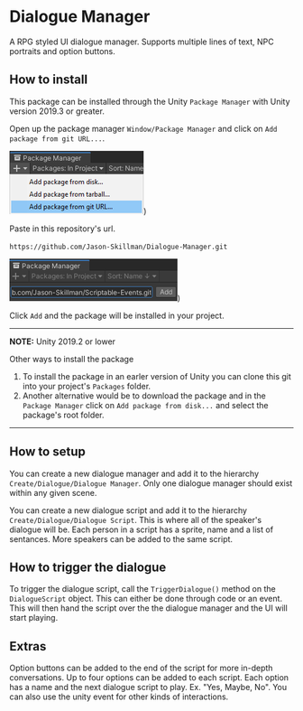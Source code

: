 # Dialogue Manager
A RPG styled UI dialogue manager. Supports multiple lines of text, NPC portraits and option buttons.

## How to install
This package can be installed through the Unity `Package Manager` with Unity version 2019.3 or greater.

Open up the package manager `Window/Package Manager` and click on `Add package from git URL...`.

![unity_package_manager_git_drop_down](Documentation~/images/unity_package_manager_git_drop_down.png))

Paste in this repository's url.

`https://github.com/Jason-Skillman/Dialogue-Manager.git`

![unity_package_manager_git_with_url](Documentation~/images/unity_package_manager_git_with_url.png))

Click `Add` and the package will be installed in your project.

---
**NOTE:** Unity 2019.2 or lower

Other ways to install the package
1. To install the package in an earler version of Unity you can clone this git into your project's `Packages` folder.
1. Another alternative would be to download the package and in the `Package Manager` click on `Add package from disk...` and select the package's root folder.

---

## How to setup
You can create a new dialogue manager and add it to the hierarchy `Create/Dialogue/Dialogue Manager`. Only one dialogue manager should exist within any given scene.

You can create a new dialogue script and add it to the hierarchy `Create/Dialogue/Dialogue Script`. This is where all of the speaker's dialogue will be. Each person in a script has a sprite, name and a list of sentances. More speakers can be added to the same script.

## How to trigger the dialogue

To trigger the dialogue script, call the `TriggerDialogue()` method on the `DialogueScript` object. This can either be done through code or an event. This will then hand the script over the the dialogue manager and the UI will start playing.

## Extras

Option buttons can be added to the end of the script for more in-depth conversations. Up to four options can be added to each script. Each option has a name and the next dialogue script to play. Ex. "Yes, Maybe, No". You can also use the unity event for other kinds of interactions.
